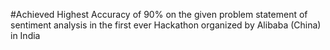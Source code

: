 #Achieved Highest Accuracy of 90% on the given problem statement of sentiment analysis in the first ever Hackathon organized by Alibaba (China) in India

